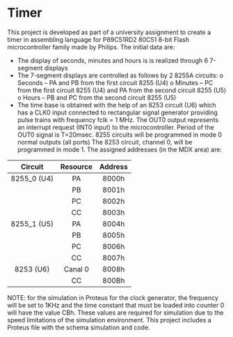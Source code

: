 # Timer
This project is developed as part of a university assignment to create a timer in assembling language for P89C51RD2 80C51 8-bit Flash microcontroller family made by Philips.
The initial data are: 
- The display of seconds, minutes and hours is is realized through 6 7-segment displays 
- The 7-segment displays are controlled as follows by 2 8255A circuits: 
o Seconds – PA and PB from the first circuit 8255 (U4) 
o Minutes – PC from the first circuit 8255 (U4) and PA from the second circuit 8255 (U5) 
o Hours – PB and PC from the second circuit 8255 (U5) 
- The time base is obtained with the help of an 8253 circuit (U6) which has a CLK0 input connected to 
rectangular signal generator providing pulse trains with frequency fclk = 1 
MHz. The OUT0 output represents an interrupt request (INT0 input) to the microcontroller. Period 
of the OUT0 signal is T=20msec. 
8255 circuits will be programmed in mode 0 normal outputs (all ports) 
The 8253 circuit, channel 0, will be programmed in mode 1. 
The assigned addresses (in the MDX area) are:

|   Circuit   | Resource | Address |
|:-----------:|:--------:|:-------:|
| 8255_0 (U4) |    PA    |  8000h  |
|             |    PB    |  8001h  |
|             |    PC    |  8002h  |
|             |    CC    |  8003h  |
| 8255_1 (U5) |    PA    |  8004h  |
|             |    PB    |  8005h  |
|             |    PC    |  8006h  |
|             |    CC    |  8007h  |
|  8253 (U6)  |  Canal 0 |  8008h  |
|             |    CC    |  800Bh  |

NOTE: for the simulation in Proteus for the clock generator, the frequency will be set to 1KHz and 
the time constant that must be loaded into counter 0 will have the value CBh. These values ​​are required 
for simulation due to the speed limitations of the simulation environment.
This project includes a Proteus file with the schema simulation and code.



                    
